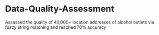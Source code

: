 # Data-Quality-Assessment
Assessed the quality of 40,000+ location addresses of alcohol outlets via fuzzy string matching and reached 70% accuracy
